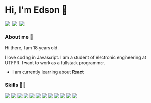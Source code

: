 # Hi, I'm Edson 👋


[<img src="https://img.shields.io/badge/@edsonaguiarjunior-%23E4405F.svg?&style=width=70&for-the-badge&logo=instagram&logoColor=white"  />](https://www.instagram.com/edsonaguiarjunior/) [<img src="https://img.shields.io/badge/@EdsonAguiarJr-%231DA1F2.svg?&style=width=70&for-the-badge&logo=twitter&logoColor=white" hspace=3 />](https://twitter.com/edsonjaguiar) [<img src="https://img.shields.io/badge/@Edson Aguiar Junior-%231ED760.svg?&style=width=70&for-the-badge&logo=spotify&logoColor=white"  />](https://open.spotify.com/user/22tutsqoliplzpzqr2fa54wai)

### About me 📝
<p>Hi there, I am 18 years old.

I love coding in Javascript. I am a student of electronic engineering at UTFPR. I want to work as a fullstack programmer. </p>

- I am currently learning about **React**

### Skills 👨‍💻

<img src="https://img.shields.io/badge/React%20-%2320232a.svg?&style=width=70&for-the-badge&logo=react&logoColor=%2361DAFB"  /> <img src="https://img.shields.io/badge/React_native%20-%2320232a.svg?&style=width=70&for-the-badge&logo=react&logoColor=%2361DAFB"  /> <img src="https://img.shields.io/badge/Typescript%20-%23007ACC.svg?&style=width=70&for-the-badge&logo=Typescript&logoColor=white"  /> <img src="https://img.shields.io/badge/Html5%20-%23E34F26.svg?&style=width=70&for-the-badge&logo=Html5&logoColor=white"  /> <img src="https://img.shields.io/badge/Css3%20-%231572B6.svg?&style=width=70&for-the-badge&logo=css3&logoColor=white"  /> <img src="https://img.shields.io/badge/MongoDB-%234ea94b.svg?&style=width=70&for-the-badge&logo=Mongodb&logoColor=white"  /> <img src="https://img.shields.io/badge/C%20-%2300599C.svg?&style=width=70&for-the-badge&logo=c&logoColor=white"  /> <img src="https://img.shields.io/badge/Python-%233776AB.svg?&style=width=70&for-the-badge&logo=python&logoColor=white"  /> <img src="https://img.shields.io/badge/Mysql-%2300f.svg?&style=width=70&for-the-badge&logo=mysql&logoColor=white"  /> <img src="https://img.shields.io/badge/Node.js%20-%2343853D.svg?&style=width=70&for-the-badge&logo=node.js&logoColor=white"  /> <img src="https://img.shields.io/badge/Sass%20-%23CC6699.svg?&style=width=70&for-the-badge&logo=sass&logoColor=white"  /> <img src="https://img.shields.io/badge/Sqlite-%2307405e.svg?&style=width=70&for-the-badge&logo=sqlite&logoColor=white"  />
